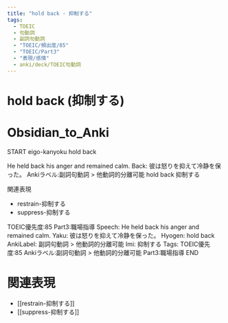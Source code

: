 ```yaml
---
title: "hold back - 抑制する"
tags:
  - TOEIC
  - 句動詞
  - 副詞句動詞
  - "TOEIC/頻出度/85"
  - "TOEIC/Part3"
  - "表現/感情"
  - anki/deck/TOEIC句動詞
---
```


# hold back (抑制する)

# Obsidian_to_Anki
START
eigo-kanyoku
hold back

He held back his anger and remained calm.
Back:
彼は怒りを抑えて冷静を保った。
Ankiラベル:副詞句動詞 > 他動詞的分離可能
hold back
抑制する

関連表現
- restrain-抑制する
- suppress-抑制する

TOEIC優先度:85
Part3:職場指導
Speech: He held back his anger and remained calm.
Yaku: 彼は怒りを抑えて冷静を保った。
Hyogen: hold back
AnkiLabel: 副詞句動詞 > 他動詞的分離可能
Imi: 抑制する
Tags: TOEIC優先度:85 Ankiラベル:副詞句動詞 > 他動詞的分離可能 Part3:職場指導
END

# 関連表現
- [[restrain-抑制する]]
- [[suppress-抑制する]]
